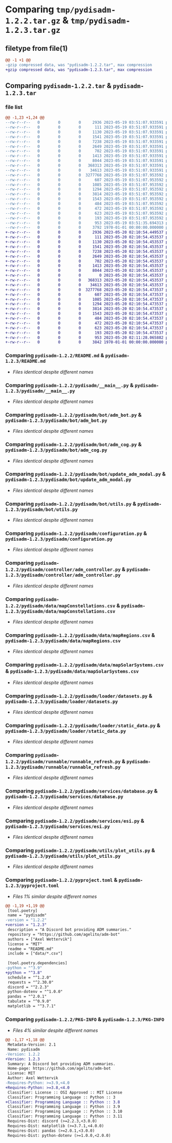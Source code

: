 # Comparing `tmp/pydisadm-1.2.2.tar.gz` & `tmp/pydisadm-1.2.3.tar.gz`

## filetype from file(1)

```diff
@@ -1 +1 @@
-gzip compressed data, was "pydisadm-1.2.2.tar", max compression
+gzip compressed data, was "pydisadm-1.2.3.tar", max compression
```

## Comparing `pydisadm-1.2.2.tar` & `pydisadm-1.2.3.tar`

### file list

```diff
@@ -1,23 +1,24 @@
--rw-r--r--   0        0        0     2936 2023-05-19 03:51:07.933591 pydisadm-1.2.2/README.md
--rw-r--r--   0        0        0      111 2023-05-19 03:51:07.933591 pydisadm-1.2.2/pydisadm/__init__.py
--rw-r--r--   0        0        0     1130 2023-05-19 03:51:07.933591 pydisadm-1.2.2/pydisadm/__main__.py
--rw-r--r--   0        0        0     1541 2023-05-19 03:51:07.933591 pydisadm-1.2.2/pydisadm/bot/adm_bot.py
--rw-r--r--   0        0        0     7238 2023-05-19 03:51:07.933591 pydisadm-1.2.2/pydisadm/bot/adm_cog.py
--rw-r--r--   0        0        0     2649 2023-05-19 03:51:07.933591 pydisadm-1.2.2/pydisadm/bot/update_adm_modal.py
--rw-r--r--   0        0        0      702 2023-05-19 03:51:07.933591 pydisadm-1.2.2/pydisadm/bot/utils.py
--rw-r--r--   0        0        0     1413 2023-05-19 03:51:07.933591 pydisadm-1.2.2/pydisadm/configuration.py
--rw-r--r--   0        0        0     8044 2023-05-19 03:51:07.933591 pydisadm-1.2.2/pydisadm/controller/adm_controller.py
--rw-r--r--   0        0        0   368313 2023-05-19 03:51:07.933591 pydisadm-1.2.2/pydisadm/data/mapConstellations.csv
--rw-r--r--   0        0        0    34613 2023-05-19 03:51:07.933591 pydisadm-1.2.2/pydisadm/data/mapRegions.csv
--rw-r--r--   0        0        0  3277768 2023-05-19 03:51:07.953592 pydisadm-1.2.2/pydisadm/data/mapSolarSystems.csv
--rw-r--r--   0        0        0      607 2023-05-19 03:51:07.953592 pydisadm-1.2.2/pydisadm/loader/datasets.py
--rw-r--r--   0        0        0     1085 2023-05-19 03:51:07.953592 pydisadm-1.2.2/pydisadm/loader/static_data.py
--rw-r--r--   0        0        0     1294 2023-05-19 03:51:07.953592 pydisadm-1.2.2/pydisadm/runnable/runnable_refresh.py
--rw-r--r--   0        0        0     3814 2023-05-19 03:51:07.953592 pydisadm-1.2.2/pydisadm/services/database.py
--rw-r--r--   0        0        0     1543 2023-05-19 03:51:07.953592 pydisadm-1.2.2/pydisadm/services/esi.py
--rw-r--r--   0        0        0      484 2023-05-19 03:51:07.953592 pydisadm-1.2.2/pydisadm/utils/adm_utils.py
--rw-r--r--   0        0        0      472 2023-05-19 03:51:07.953592 pydisadm-1.2.2/pydisadm/utils/datetime_utils.py
--rw-r--r--   0        0        0      623 2023-05-19 03:51:07.953592 pydisadm-1.2.2/pydisadm/utils/plot_utils.py
--rw-r--r--   0        0        0      193 2023-05-19 03:51:07.953592 pydisadm-1.2.2/pydisadm/utils/thread_utils.py
--rw-r--r--   0        0        0      953 2023-05-19 03:51:35.694313 pydisadm-1.2.2/pyproject.toml
--rw-r--r--   0        0        0     3792 1970-01-01 00:00:00.000000 pydisadm-1.2.2/PKG-INFO
+-rw-r--r--   0        0        0     2936 2023-05-20 02:10:54.449537 pydisadm-1.2.3/README.md
+-rw-r--r--   0        0        0      111 2023-05-20 02:10:54.453537 pydisadm-1.2.3/pydisadm/__init__.py
+-rw-r--r--   0        0        0     1130 2023-05-20 02:10:54.453537 pydisadm-1.2.3/pydisadm/__main__.py
+-rw-r--r--   0        0        0     1541 2023-05-20 02:10:54.453537 pydisadm-1.2.3/pydisadm/bot/adm_bot.py
+-rw-r--r--   0        0        0     7238 2023-05-20 02:10:54.453537 pydisadm-1.2.3/pydisadm/bot/adm_cog.py
+-rw-r--r--   0        0        0     2649 2023-05-20 02:10:54.453537 pydisadm-1.2.3/pydisadm/bot/update_adm_modal.py
+-rw-r--r--   0        0        0      702 2023-05-20 02:10:54.453537 pydisadm-1.2.3/pydisadm/bot/utils.py
+-rw-r--r--   0        0        0     1413 2023-05-20 02:10:54.453537 pydisadm-1.2.3/pydisadm/configuration.py
+-rw-r--r--   0        0        0     8044 2023-05-20 02:10:54.453537 pydisadm-1.2.3/pydisadm/controller/adm_controller.py
+-rw-r--r--   0        0        0        0 2023-05-20 02:10:54.453537 pydisadm-1.2.3/pydisadm/data/__init__.py
+-rw-r--r--   0        0        0   368313 2023-05-20 02:10:54.453537 pydisadm-1.2.3/pydisadm/data/mapConstellations.csv
+-rw-r--r--   0        0        0    34613 2023-05-20 02:10:54.453537 pydisadm-1.2.3/pydisadm/data/mapRegions.csv
+-rw-r--r--   0        0        0  3277768 2023-05-20 02:10:54.473537 pydisadm-1.2.3/pydisadm/data/mapSolarSystems.csv
+-rw-r--r--   0        0        0      607 2023-05-20 02:10:54.473537 pydisadm-1.2.3/pydisadm/loader/datasets.py
+-rw-r--r--   0        0        0     1085 2023-05-20 02:10:54.473537 pydisadm-1.2.3/pydisadm/loader/static_data.py
+-rw-r--r--   0        0        0     1294 2023-05-20 02:10:54.473537 pydisadm-1.2.3/pydisadm/runnable/runnable_refresh.py
+-rw-r--r--   0        0        0     3814 2023-05-20 02:10:54.473537 pydisadm-1.2.3/pydisadm/services/database.py
+-rw-r--r--   0        0        0     1543 2023-05-20 02:10:54.473537 pydisadm-1.2.3/pydisadm/services/esi.py
+-rw-r--r--   0        0        0      484 2023-05-20 02:10:54.473537 pydisadm-1.2.3/pydisadm/utils/adm_utils.py
+-rw-r--r--   0        0        0      472 2023-05-20 02:10:54.473537 pydisadm-1.2.3/pydisadm/utils/datetime_utils.py
+-rw-r--r--   0        0        0      623 2023-05-20 02:10:54.473537 pydisadm-1.2.3/pydisadm/utils/plot_utils.py
+-rw-r--r--   0        0        0      193 2023-05-20 02:10:54.473537 pydisadm-1.2.3/pydisadm/utils/thread_utils.py
+-rw-r--r--   0        0        0      953 2023-05-20 02:11:28.065882 pydisadm-1.2.3/pyproject.toml
+-rw-r--r--   0        0        0     3842 1970-01-01 00:00:00.000000 pydisadm-1.2.3/PKG-INFO
```

### Comparing `pydisadm-1.2.2/README.md` & `pydisadm-1.2.3/README.md`

 * *Files identical despite different names*

### Comparing `pydisadm-1.2.2/pydisadm/__main__.py` & `pydisadm-1.2.3/pydisadm/__main__.py`

 * *Files identical despite different names*

### Comparing `pydisadm-1.2.2/pydisadm/bot/adm_bot.py` & `pydisadm-1.2.3/pydisadm/bot/adm_bot.py`

 * *Files identical despite different names*

### Comparing `pydisadm-1.2.2/pydisadm/bot/adm_cog.py` & `pydisadm-1.2.3/pydisadm/bot/adm_cog.py`

 * *Files identical despite different names*

### Comparing `pydisadm-1.2.2/pydisadm/bot/update_adm_modal.py` & `pydisadm-1.2.3/pydisadm/bot/update_adm_modal.py`

 * *Files identical despite different names*

### Comparing `pydisadm-1.2.2/pydisadm/bot/utils.py` & `pydisadm-1.2.3/pydisadm/bot/utils.py`

 * *Files identical despite different names*

### Comparing `pydisadm-1.2.2/pydisadm/configuration.py` & `pydisadm-1.2.3/pydisadm/configuration.py`

 * *Files identical despite different names*

### Comparing `pydisadm-1.2.2/pydisadm/controller/adm_controller.py` & `pydisadm-1.2.3/pydisadm/controller/adm_controller.py`

 * *Files identical despite different names*

### Comparing `pydisadm-1.2.2/pydisadm/data/mapConstellations.csv` & `pydisadm-1.2.3/pydisadm/data/mapConstellations.csv`

 * *Files identical despite different names*

### Comparing `pydisadm-1.2.2/pydisadm/data/mapRegions.csv` & `pydisadm-1.2.3/pydisadm/data/mapRegions.csv`

 * *Files identical despite different names*

### Comparing `pydisadm-1.2.2/pydisadm/data/mapSolarSystems.csv` & `pydisadm-1.2.3/pydisadm/data/mapSolarSystems.csv`

 * *Files identical despite different names*

### Comparing `pydisadm-1.2.2/pydisadm/loader/datasets.py` & `pydisadm-1.2.3/pydisadm/loader/datasets.py`

 * *Files identical despite different names*

### Comparing `pydisadm-1.2.2/pydisadm/loader/static_data.py` & `pydisadm-1.2.3/pydisadm/loader/static_data.py`

 * *Files identical despite different names*

### Comparing `pydisadm-1.2.2/pydisadm/runnable/runnable_refresh.py` & `pydisadm-1.2.3/pydisadm/runnable/runnable_refresh.py`

 * *Files identical despite different names*

### Comparing `pydisadm-1.2.2/pydisadm/services/database.py` & `pydisadm-1.2.3/pydisadm/services/database.py`

 * *Files identical despite different names*

### Comparing `pydisadm-1.2.2/pydisadm/services/esi.py` & `pydisadm-1.2.3/pydisadm/services/esi.py`

 * *Files identical despite different names*

### Comparing `pydisadm-1.2.2/pydisadm/utils/plot_utils.py` & `pydisadm-1.2.3/pydisadm/utils/plot_utils.py`

 * *Files identical despite different names*

### Comparing `pydisadm-1.2.2/pyproject.toml` & `pydisadm-1.2.3/pyproject.toml`

 * *Files 1% similar despite different names*

```diff
@@ -1,19 +1,19 @@
 [tool.poetry]
 name = "pydisadm"
-version = "1.2.2"
+version = "1.2.3"
 description = "A Discord bot providing ADM summaries."
 repository = "https://github.com/agelito/adm-bot"
 authors = ["Axel Wettervik"]
 license = "MIT"
 readme = "README.md"
 include = ["data/*.csv"]
 
 [tool.poetry.dependencies]
-python = "^3.9"
+python = "^3.8"
 schedule = "^1.2.0"
 requests = "^2.30.0"
 discord = "^2.2.3"
 python-dotenv = "^1.0.0"
 pandas = "^2.0.1"
 tabulate = "^0.9.0"
 matplotlib = "^3.7.1"
```

### Comparing `pydisadm-1.2.2/PKG-INFO` & `pydisadm-1.2.3/PKG-INFO`

 * *Files 4% similar despite different names*

```diff
@@ -1,17 +1,18 @@
 Metadata-Version: 2.1
 Name: pydisadm
-Version: 1.2.2
+Version: 1.2.3
 Summary: A Discord bot providing ADM summaries.
 Home-page: https://github.com/agelito/adm-bot
 License: MIT
 Author: Axel Wettervik
-Requires-Python: >=3.9,<4.0
+Requires-Python: >=3.8,<4.0
 Classifier: License :: OSI Approved :: MIT License
 Classifier: Programming Language :: Python :: 3
+Classifier: Programming Language :: Python :: 3.8
 Classifier: Programming Language :: Python :: 3.9
 Classifier: Programming Language :: Python :: 3.10
 Classifier: Programming Language :: Python :: 3.11
 Requires-Dist: discord (>=2.2.3,<3.0.0)
 Requires-Dist: matplotlib (>=3.7.1,<4.0.0)
 Requires-Dist: pandas (>=2.0.1,<3.0.0)
 Requires-Dist: python-dotenv (>=1.0.0,<2.0.0)
```

